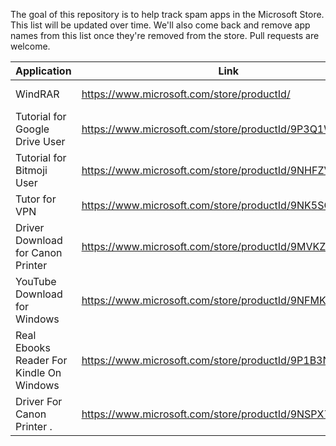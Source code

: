 The goal of this repository is to help track spam apps in the Microsoft Store. This list will be updated over time. We'll also come back and remove app names from this list once they're removed from the store. Pull requests are welcome.

| Application | Link | Notes |
|-------------|------|-------|
| WindRAR | https://www.microsoft.com/store/productId/ | Misleading title |
| Tutorial for Google Drive User | https://www.microsoft.com/store/productId/9P3Q1WJJ5PHB | Spam |
| Tutorial for Bitmoji User | https://www.microsoft.com/store/productId/9NHFZVBT29GH | Spam |
| Tutor for VPN | https://www.microsoft.com/store/productId/9NK5SG3KJTG1 | Spam |
| Driver Download for Canon Printer | https://www.microsoft.com/store/productId/9MVKZW06XC8B | Spam |
| YouTube Download for Windows | https://www.microsoft.com/store/productId/9NFMKPLRG42M | Spam |
| Real Ebooks Reader For Kindle On Windows | https://www.microsoft.com/store/productId/9P1B3NTMVSPZ | Spam |
| Driver For Canon Printer . | https://www.microsoft.com/store/productId/9NSPX7XVS9DB | Spam |
